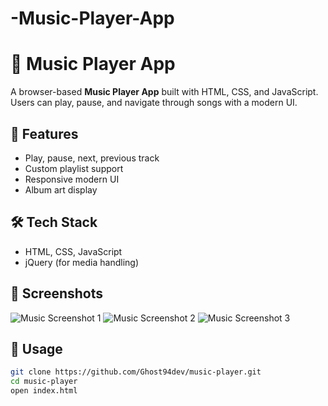 ﻿# -Music-Player-App
# 🎵 Music Player App

A browser-based **Music Player App** built with HTML, CSS, and JavaScript. Users can play, pause, and navigate through songs with a modern UI.

## 🚀 Features
- Play, pause, next, previous track
- Custom playlist support
- Responsive modern UI
- Album art display

## 🛠 Tech Stack
- HTML, CSS, JavaScript
- jQuery (for media handling)

## 📸 Screenshots
![Music Screenshot 1](images/music1.png)
![Music Screenshot 2](images/music2.png)
![Music Screenshot 3](images/music3.png)

## 🔧 Usage
```bash
git clone https://github.com/Ghost94dev/music-player.git
cd music-player
open index.html
